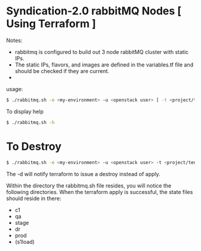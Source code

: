 # Syndication-2.0 rabbitMQ Nodes [ Using Terraform ]
Notes:
* rabbitmq is configured to build out 3 node rabbitMQ cluster with static IPs.
* The static IPs, flavors, and images are defined in the variables.tf file and should be checked if they are current.
*

usage:
```sh
$ ./rabbitmq.sh -e <my-environment> -u <openstack user> [ -t <project/tenant name> ] [ -c <cell_id> ]
```
To display help
```sh
$ ./rabbitmq.sh -h
```

# To Destroy
```sh
$ ./rabbitmq.sh -e <my-environment> -u <openstack user> -t <project/tenant name> -d
```
The -d will notify terraform to issue a destroy instead of apply.

Within the directory the rabbitmq.sh file resides, you will notice the following directories.  When the terraform apply is successful, the state files should reside in there:
* c1
* qa
* stage
* dr
* prod
* (s1load)
